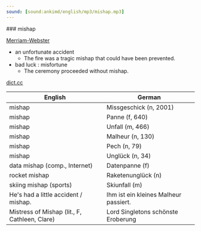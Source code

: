 ```yaml
---
sound: [sound:ankimd/english/mp3/mishap.mp3]
---
```


\### mishap

[Merriam-Webster](https://www.merriam-webster.com/dictionary/mishap)

- an unfortunate accident
    - The fire was a tragic mishap that could have been prevented.
- bad luck : misfortune
    - The ceremony proceeded without mishap.

[dict.cc](https://www.dict.cc/mishap)

| English        | German       |
| -------------- | ------------ |
| mishap | Missgeschick (n, 2001) |
| mishap | Panne (f, 640) |
| mishap | Unfall (m, 466) |
| mishap | Malheur (n, 130) |
| mishap | Pech (n, 79) |
| mishap | Unglück (n, 34) |
| data mishap (comp., Internet) | Datenpanne (f) |
| rocket mishap | Raketenunglück (n) |
| skiing mishap (sports) | Skiunfall (m) |
| He's had a little accident / mishap. | Ihm ist ein kleines Malheur passiert. |
| Mistress of Mishap (lit., F, Cathleen, Clare) | Lord Singletons schönste Eroberung |
